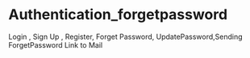 # Authentication_forgetpassword
Login , Sign Up , Register, Forget Password, UpdatePassword,Sending ForgetPassword Link to Mail
